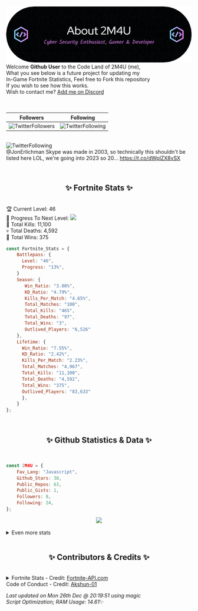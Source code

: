 
  ![Header](./src/github-banner.png)
  <br>
  Welcome **Github User** to the Code Land of 2M4U (me),<br>
  What you see below is a future project for updating my<br>
  In-Game Fortnite Statistics, Feel free to Fork this repository<br>
  If you wish to see how this works.
  <br>
  Wish to contact me? [Add me on Discord](https://tinyurl.com/addmeondiscord)
  <br><br>
  <br>
  
  | Followers  | Following |
  | ---------- |:---------:|
  | ![TwitterFollowers](https://img.shields.io/badge/Twitter%20Followers-89-blue)  | ![TwitterFollowing](https://img.shields.io/badge/Twitter%20Following-290-blue)  |


  <br>![TwitterFollowing](https://img.shields.io/badge/Latest%20Tweet--blue)<br>
  @JonErlichman Skype was made in 2003, so technically this shouldn't be listed here LOL, we're going into 2023 so 20… https://t.co/dWplZX8vSX
   
  <br><h2 align="center"> ✨ Fortnite Stats ✨</h2><br>
  🏆 Current Level: 46<br>
  🎉 Progress To Next Level: ![](https://geps.dev/progress/13)<br>
  🎯 Total Kills: 11,100<br>
  💀 Total Deaths: 4,592<br>
  👑 Total Wins: 375<br>

```js
const Fortnite_Stats = {
    Battlepass: {
      Level: "46",
      Progress: "13%",    
    }
    Season: { 
       Win_Ratio: "3.00%",
       KD_Ratio: "4.79%",
       Kills_Per_Match: "4.65%",
       Total_Matches: "100",
       Total_Kills: "465",
       Total_Deaths: "97",
       Total_Wins: "3",
       Outlived_Players: "6,526"
    },
    Lifetime: {
      Win_Ratio: "7.55%",
      KD_Ratio: "2.42%",
      Kills_Per_Match: "2.23%",
      Total_Matches: "4,967",
      Total_Kills: "11,100",
      Total_Deaths: "4,592",
      Total_Wins: "375",
      Outlived_Players: "83,633"
      },
    }
}; 
```


<br><h2 align="center"> ✨ Github Statistics & Data ✨</h2><br>

```js
const 2M4U = {
    Fav_Lang: "Javascript",
    Github_Stars: 38,
    Public_Repos: 63,
    Public_Gists: 1,
    Followers: 8,
    Following: 24,
}; 
```

<p align="center">
<img src="https://github-readme-streak-stats.herokuapp.com/?user=2M4U&theme=tokyonight">
</p>
<details>
  <summary>
      Even more stats
  </summary>
  <p align="center">
    <img src="https://github-profile-trophy.vercel.app/?username=2M4U&theme=dracula">
    <img src="https://github-readme-stats.vercel.app/api?username=2M4U&theme=tokyonight&count_private=true&show_icons=true&include_all_commits=true">
  </p>
</details>
<br><h2 align="center"> ✨ Contributors & Credits ✨</h2><br>
<details>
  <summary>
      Fortnite Stats - Credit: <a href="https://fortnite-api.com/?utm_source=github.com/2M4U/2M4U">Fortnite-API.com</a><br>
      Code of Conduct - Credit: <a href="https://github.com/Akshun-01">Akshun-01</a>
  </summary>
</details>

<!-- Last updated on Mon Dec 26 2022 20:19:51 GMT+0000 (Coordinated Universal Time) ;-;-->
<i>Last updated on  Mon 26th Dec @ 20:19:51 using magic<br>
Script Optimization; RAM Usage: 14.61</i>✨